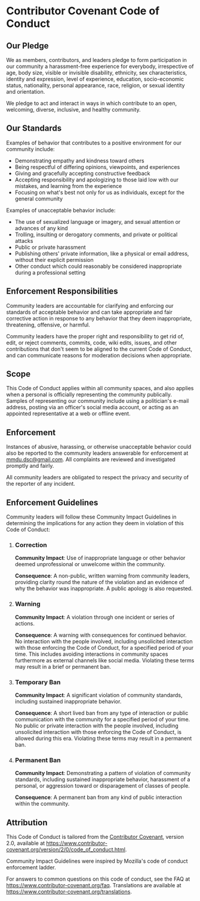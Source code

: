# Contributor Covenant Code of Conduct

## Our Pledge

We as members, contributors, and leaders pledge to form participation in our community a harassment-free experience for everybody, irrespective of age, body size, visible or invisible disability, ethnicity, sex characteristics, identity and expression, level of experience, education, socio-economic status, nationality, personal appearance, race, religion, or sexual identity and orientation.

We pledge to act and interact in ways in which contribute to an open, welcoming, diverse, inclusive, and healthy community.

## Our Standards

Examples of behavior that contributes to a positive environment for our community include:

-   Demonstrating empathy and kindness toward others
-   Being respectful of differing opinions, viewpoints, and experiences
-   Giving and gracefully accepting constructive feedback
-   Accepting responsibility and apologizing to those laid low with our mistakes, and learning from the experience
-   Focusing on what's best not only for us as individuals, except for the general community

Examples of unacceptable behavior include:

-   The use of sexualized language or imagery, and sexual attention or advances of any kind
-   Trolling, insulting or derogatory comments, and private or political attacks
-   Public or private harassment
-   Publishing others' private information, like a physical or email address, without their explicit permission
-   Other conduct which could reasonably be considered inappropriate during a professional setting

## Enforcement Responsibilities

Community leaders are accountable for clarifying and enforcing our standards of acceptable behavior and can take appropriate and fair corrective action in response to any behavior that they deem inappropriate, threatening, offensive, or harmful.

Community leaders have the proper right and responsibility to get rid of, edit, or reject comments, commits, code, wiki edits, issues, and other contributions that don't seem to be aligned to the current Code of Conduct, and can communicate reasons for moderation decisions when appropriate.

## Scope

This Code of Conduct applies within all community spaces, and also applies when a personal is officially representing the community publically. Samples of representing our community include using a politician's e-mail address, posting via an officer's social media account, or acting as an appointed representative at a web or offline event.

## Enforcement

Instances of abusive, harassing, or otherwise unacceptable behavior could also be reported to the community leaders answerable for enforcement at [mmdu.dsc@gmail.com](mailto:mmdu.dsc@gmail.com). All complaints are reviewed and investigated promptly and fairly.

All community leaders are obligated to respect the privacy and security of the reporter of any incident.

## Enforcement Guidelines

Community leaders will follow these Community Impact Guidelines in determining the implications for any action they deem in violation of this Code of Conduct:

1. ### Correction

    **Community Impact**: Use of inappropriate language or other behavior deemed unprofessional or unwelcome within the community.

    **Consequence**: A non-public, written warning from community leaders, providing clarity round the nature of the violation and an evidence of why the behavior was inappropriate. A public apology is also requested.

1. ### Warning

    **Community Impact**: A violation through one incident or series of actions.

    **Consequence**: A warning with consequences for continued behavior. No interaction with the people involved, including unsolicited interaction with those enforcing the Code of Conduct, for a specified period of your time. This includes avoiding interactions in community spaces furthermore as external channels like social media. Violating these terms may result in a brief or permanent ban.

1. ### Temporary Ban

    **Community Impact**: A significant violation of community standards, including sustained inappropriate behavior.

    **Consequence**: A short lived ban from any type of interaction or public communication with the community for a specified period of your time. No public or private interaction with the people involved, including unsolicited interaction with those enforcing the Code of Conduct, is allowed during this era. Violating these terms may result in a permanent ban.

1. ### Permanent Ban

    **Community Impact**: Demonstrating a pattern of violation of community standards, including sustained inappropriate behavior, harassment of a personal, or aggression toward or disparagement of classes of people.

    **Consequence**: A permanent ban from any kind of public interaction within the community.

## Attribution

This Code of Conduct is tailored from the [Contributor Covenant](https://www.contributor-covenant.org/), version 2.0, available at https://www.contributor-covenant.org/version/2/0/code_of_conduct.html.

Community Impact Guidelines were inspired by Mozilla's code of conduct enforcement ladder.

For answers to common questions on this code of conduct, see the FAQ at https://www.contributor-covenant.org/faq. Translations are available at https://www.contributor-covenant.org/translations.
